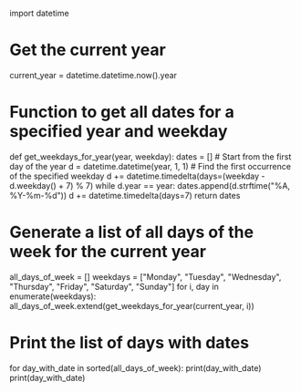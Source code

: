 import datetime

# Get the current year
current_year = datetime.datetime.now().year

# Function to get all dates for a specified year and weekday
def get_weekdays_for_year(year, weekday):
    dates = []
    # Start from the first day of the year
    d = datetime.datetime(year, 1, 1)
    # Find the first occurrence of the specified weekday
    d += datetime.timedelta(days=(weekday - d.weekday() + 7) % 7)
    while d.year == year:
        dates.append(d.strftime("%A, %Y-%m-%d"))
        d += datetime.timedelta(days=7)
    return dates

# Generate a list of all days of the week for the current year
all_days_of_week = []
weekdays = ["Monday", "Tuesday", "Wednesday", "Thursday", "Friday", "Saturday", "Sunday"]
for i, day in enumerate(weekdays):
    all_days_of_week.extend(get_weekdays_for_year(current_year, i))

# Print the list of days with dates
for day_with_date in sorted(all_days_of_week):
    print(day_with_date)
    print(day_with_date)
